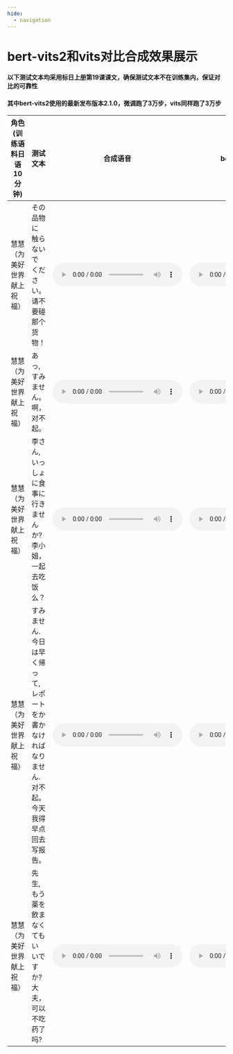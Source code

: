 ```yaml
---
hide:
  - navigation
---
```

# bert-vits2和vits对比合成效果展示
#### 以下测试文本均采用标日上册第19课课文，确保测试文本不在训练集内，保证对比的可靠性
#### 其中bert-vits2使用的最新发布版本2.1.0，微调跑了3万步，vits同样跑了3万步

|  角色(训练语料日语10分钟)   | 测试文本  | 合成语音 | bert-vits2-合成语音 |
|  ----  | ----  | ----  | ----  |
| 慧慧（为美好世界献上祝福） | その 品物に 触らないで ください。 请不要碰那个货物！| <audio controls><source src="./audio/huihui_1.wav" type="audio/mpeg"></audio> | <audio controls><source src="./audio/bert-vits2_huihui_1.wav" type="audio/mpeg"></audio> |
| 慧慧（为美好世界献上祝福） | あっ,すみません。 啊，对不起。 | <audio controls><source src="/website/audio/huihui_7.wav" type="audio/mpeg"></audio> | <audio controls><source src="./audio/bert-vits2_huihui_7.wav" type="audio/mpeg"></audio> |
| 慧慧（为美好世界献上祝福） | 李さん,いっしょに食事に行きませんか?  李小姐，一起去吃饭么？| <audio controls><source src="/website/audio/huihui_8.wav" type="audio/mpeg"></audio> | <audio controls><source src="./audio/bert-vits2_huihui_8.wav" type="audio/mpeg"></audio> |
| 慧慧（为美好世界献上祝福） | すみません.今日は早く帰って,レポートをか書かなければなりません. 对不起。今天我得早点回去写报告。| <audio controls><source src="/website/audio/huihui_9.wav" type="audio/mpeg"></audio> | <audio controls><source src="./audio/bert-vits2_huihui_9.wav" type="audio/mpeg"></audio> |
| 慧慧（为美好世界献上祝福） | 先生,もう薬を飲まなくてもいいですか?  大夫，可以不吃药了吗?| <audio controls><source src="/website/audio/huihui_10.wav" type="audio/mpeg"></audio> | <audio controls><source src="./audio/bert-vits2_huihui_10.wav" type="audio/mpeg"></audio> |